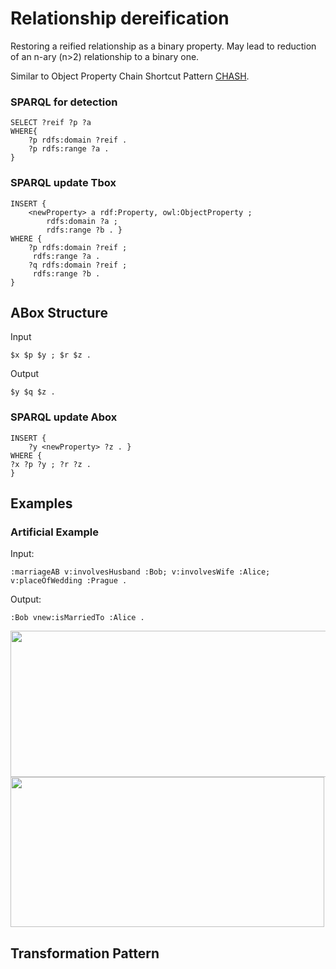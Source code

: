 # Relationship dereification

Restoring a reified relationship as a binary property. May lead to reduction of an n-ary (n>2) relationship to a binary one.

Similar to Object Property Chain Shortcut Pattern [CHASH](https://github.com/Onto-DESIDE-VSE/TransformationPatterns/blob/main/experiments/CHASH.md).

### SPARQL for detection

```sparql
SELECT ?reif ?p ?a
WHERE{
    ?p rdfs:domain ?reif .
    ?p rdfs:range ?a .
}
```

### SPARQL update Tbox

```sparql
INSERT {
	<newProperty> a rdf:Property, owl:ObjectProperty ;
		rdfs:domain ?a ;
		rdfs:range ?b . }
WHERE { 
	?p rdfs:domain ?reif ;
     rdfs:range ?a .
	?q rdfs:domain ?reif ;
     rdfs:range ?b .
} 
```

## ABox Structure

Input
```
$x $p $y ; $r $z .
```
Output
```
$y $q $z .
```

### SPARQL update Abox

```sparql
INSERT {
	?y <newProperty> ?z . }
WHERE { 
?x ?p ?y ; ?r ?z .
} 
```


## Examples

### Artificial Example
Input:
```
:marriageAB v:involvesHusband :Bob; v:involvesWife :Alice; v:placeOfWedding :Prague .
```
Output:
```
:Bob vnew:isMarriedTo :Alice .
```

<img width="505" height="234" src="https://github.com/user-attachments/assets/53a66b17-47c4-49ec-9004-8bc20b724332" />

<img width="502" height="240" src="https://github.com/user-attachments/assets/eaa40bae-2b26-471f-bf50-ec24cc927a42" />




## Transformation Pattern

